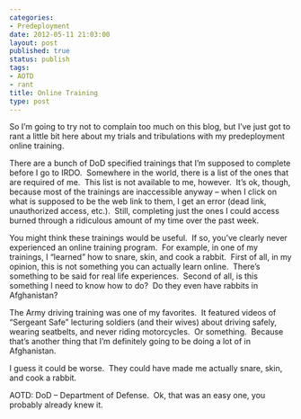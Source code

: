 ```yaml
---
categories:
- Predeployment
date: 2012-05-11 21:03:00
layout: post
published: true
status: publish
tags:
- AOTD
- rant
title: Online Training
type: post
---
```


So I’m going to try not to complain too much on this blog, but I’ve just got
to rant a little bit here about my trials and tribulations with my
predeployment online training.

There are a bunch of DoD specified trainings that I’m supposed to complete
before I go to IRDO.  Somewhere in the world, there is a list of the ones that
are required of me.  This list is not available to me, however.  It’s ok,
though, because most of the trainings are inaccessible anyway – when I click
on what is supposed to be the web link to them, I get an error (dead link,
unauthorized access, etc.).  Still, completing just the ones I could access
burned through a ridiculous amount of my time over the past week.

You might think these trainings would be useful.  If so, you’ve clearly never
experienced an online training program.  For example, in one of my trainings,
I “learned” how to snare, skin, and cook a rabbit.  First of all, in my
opinion, this is not something you can actually learn online.  There’s
something to be said for real life experiences.  Second of all, is this
something I need to know how to do?  Do they even have rabbits in Afghanistan?

The Army driving training was one of my favorites.  It featured videos of
“Sergeant Safe” lecturing soldiers (and their wives) about driving safely,
wearing seatbelts, and never riding motorcycles.  Or something.  Because
that’s another thing that I’m definitely going to be doing a lot of in
Afghanistan.

I guess it could be worse.  They could have made me actually snare, skin, and
cook a rabbit.

AOTD: DoD – Department of Defense.  Ok, that was an easy one, you probably
already knew it.